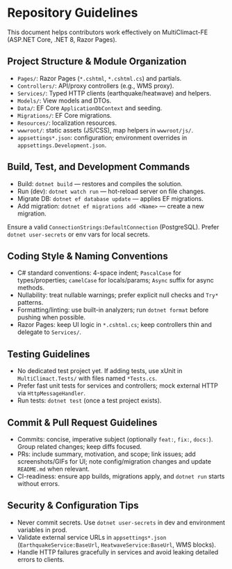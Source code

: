 # Repository Guidelines

This document helps contributors work effectively on MultiClimact-FE (ASP.NET Core, .NET 8, Razor Pages).

## Project Structure & Module Organization
- `Pages/`: Razor Pages (`*.cshtml`, `*.cshtml.cs`) and partials.
- `Controllers/`: API/proxy controllers (e.g., WMS proxy).
- `Services/`: Typed HTTP clients (earthquake/heatwave) and helpers.
- `Models/`: View models and DTOs.
- `Data/`: EF Core `ApplicationDbContext` and seeding.
- `Migrations/`: EF Core migrations.
- `Resources/`: localization resources.
- `wwwroot/`: static assets (JS/CSS), map helpers in `wwwroot/js/`.
- `appsettings*.json`: configuration; environment overrides in `appsettings.Development.json`.

## Build, Test, and Development Commands
- Build: `dotnet build` — restores and compiles the solution.
- Run (dev): `dotnet watch run` — hot-reload server on file changes.
- Migrate DB: `dotnet ef database update` — applies EF migrations.
- Add migration: `dotnet ef migrations add <Name>` — create a new migration.

Ensure a valid `ConnectionStrings:DefaultConnection` (PostgreSQL). Prefer `dotnet user-secrets` or env vars for local secrets.

## Coding Style & Naming Conventions
- C# standard conventions: 4-space indent; `PascalCase` for types/properties; `camelCase` for locals/params; `Async` suffix for async methods.
- Nullability: treat nullable warnings; prefer explicit null checks and `Try*` patterns.
- Formatting/linting: use built-in analyzers; run `dotnet format` before pushing when possible.
- Razor Pages: keep UI logic in `*.cshtml.cs`; keep controllers thin and delegate to `Services/`.

## Testing Guidelines
- No dedicated test project yet. If adding tests, use xUnit in `MultiClimact.Tests/` with files named `*Tests.cs`.
- Prefer fast unit tests for services and controllers; mock external HTTP via `HttpMessageHandler`.
- Run tests: `dotnet test` (once a test project exists).

## Commit & Pull Request Guidelines
- Commits: concise, imperative subject (optionally `feat:`, `fix:`, `docs:`). Group related changes; keep diffs focused.
- PRs: include summary, motivation, and scope; link issues; add screenshots/GIFs for UI; note config/migration changes and update `README.md` when relevant.
- CI-readiness: ensure app builds, migrations apply, and `dotnet run` starts without errors.

## Security & Configuration Tips
- Never commit secrets. Use `dotnet user-secrets` in dev and environment variables in prod.
- Validate external service URLs in `appsettings*.json` (`EarthquakeService:BaseUrl`, `HeatwaveService:BaseUrl`, WMS blocks).
- Handle HTTP failures gracefully in services and avoid leaking detailed errors to clients.


